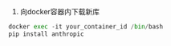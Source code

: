 1. 向docker容器内下载新库

```python
docker exec -it your_container_id /bin/bash
pip install anthropic
```



